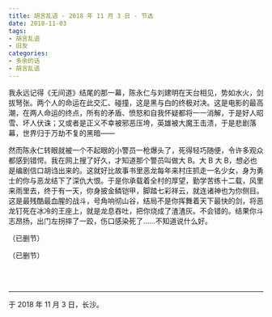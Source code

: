 ```yaml
---
title: 胡言乱语 - 2018 年 11 月 3 日 - 节选
date: 2018-11-03
tags:
- 胡言乱语
- 旧友
categories:
- 多余的话
- 胡言乱语
---
```


我永远记得《无间道》结尾的那一幕，陈永仁与刘建明在天台相见，势如水火，剑拔弩张。两个人的命运在此交汇、碰撞，这是黑与白的终极对决。这是电影的最高潮，在两人命运的终点，所有的矛盾、愤怒和自我怀疑都将一一消解，于是好人昭雪、坏人伏诛；又或者是正义不幸被邪恶压垮，英雄被大魔王击溃，于是悲剧落幕，世界归于万劫不复的黑暗——

然而陈永仁转眼就被一个不起眼的小警员一枪爆头了，死得轻巧随便，令许多观众都感到错愕。我在网上搜了好久，才知道那个警员叫做大 B。大 B 大 B，想必也是编剧信口胡诌出来的。这就好比故事书里恶龙每年来村庄抓走一名少女，身为勇士的你与恶龙结下了深仇大恨。于是你承载着全村的厚望，勤学苦练十二载，风里来雨里去，终于有一天，你身披金鳞铠甲，脚踏七彩祥云，就连诸神也为你侧目。这是最残酷最血腥的战斗，号角响彻山谷，结局不是你挥舞着天下最快的剑，将恶龙钉死在冰冷的王座上，就是龙息吞吐，把你烧成了渣渣灰。不会错的。结果你斗志昂扬，出门左拐摔了一跤，伤口感染死了……不知道说什么好。

（已删节）

（已删节）

<br>

<br>

------

于 2018 年 11 月 3 日，长沙。
